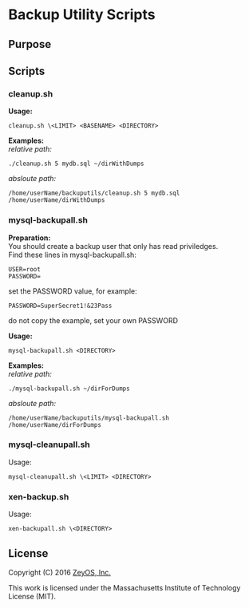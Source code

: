Backup Utility Scripts
======================

Purpose
-------


Scripts
------

### cleanup.sh ###
**Usage:**<br>
```
cleanup.sh \<LIMIT> <BASENAME> <DIRECTORY>
```
**Examples:**<br>
*relative path:*
```
./cleanup.sh 5 mydb.sql ~/dirWithDumps
```
*absloute path:*
```
/home/userName/backuputils/cleanup.sh 5 mydb.sql /home/userName/dirWithDumps
```
### mysql-backupall.sh ###
**Preparation:**<br>
You should create a backup user that only has read priviledges.<br>
Find these lines in mysql-backupall.sh:
```
USER=root
PASSWORD=
```
set the PASSWORD value, for example:
```
PASSWORD=SuperSecret1!&23Pass
```
do not copy the example, set your own PASSWORD

**Usage:**<br>
```
mysql-backupall.sh <DIRECTORY>
```
**Examples:**<br>
*relative path:*
```
./mysql-backupall.sh ~/dirForDumps
```
*absloute path:*
```
/home/userName/backuputils/mysql-backupall.sh  /home/userName/dirForDumps
```
### mysql-cleanupall.sh ###
Usage:<br>
```
mysql-cleanupall.sh \<LIMIT> <DIRECTORY>
```
### xen-backup.sh ###
Usage:<br>
```
xen-backupall.sh \<DIRECTORY>
```
License
-------

Copyright (C) 2016 [ZeyOS, Inc.](http://www.zeyos.com)

This work is licensed under the Massachusetts Institute of Technology License (MIT).

